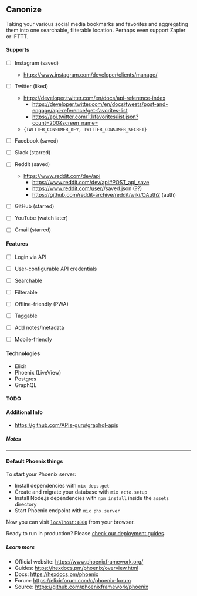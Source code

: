 ## Canonize

Taking your various social media bookmarks and favorites and aggregating them into one searchable, filterable location. Perhaps even support Zapier or IFTTT.


#### Supports

- [ ] Instagram (saved)
  * https://www.instagram.com/developer/clients/manage/
- [ ] Twitter (liked)
  * https://developer.twitter.com/en/docs/api-reference-index
    * https://developer.twitter.com/en/docs/tweets/post-and-engage/api-reference/get-favorites-list
    * https://api.twitter.com/1.1/favorites/list.json?count=200&screen_name=<username>
  * `{TWITTER_CONSUMER_KEY, TWITTER_CONSUMER_SECRET}`
- [ ] Facebook (saved)
- [ ] Slack (starred)
- [ ] Reddit (saved)
  * https://www.reddit.com/dev/api
    * https://www.reddit.com/dev/api#POST_api_save
    * https://www.reddit.com/user/<username>/saved.json (??)
    * https://github.com/reddit-archive/reddit/wiki/OAuth2 (auth)
- [ ] GitHub (starred)
- [ ] YouTube (watch later)
- [ ] Gmail (starred)


#### Features

- [ ] Login via API
- [ ] User-configurable API credentials
- [ ] Searchable
- [ ] Filterable
- [ ] Offline-friendly (PWA)
- [ ] Taggable
- [ ] Add notes/metadata
- [ ] Mobile-friendly


#### Technologies

* Elixir
* Phoenix (LiveView)
* Postgres
* GraphQL


#### TODO



#### Additional Info

-  https://github.com/APIs-guru/graphql-apis


##### Notes


---

#### Default Phoenix things

To start your Phoenix server:

  * Install dependencies with `mix deps.get`
  * Create and migrate your database with `mix ecto.setup`
  * Install Node.js dependencies with `npm install` inside the `assets` directory
  * Start Phoenix endpoint with `mix phx.server`

Now you can visit [`localhost:4000`](http://localhost:4000) from your browser.

Ready to run in production? Please [check our deployment guides](https://hexdocs.pm/phoenix/deployment.html).

##### Learn more

  * Official website: https://www.phoenixframework.org/
  * Guides: https://hexdocs.pm/phoenix/overview.html
  * Docs: https://hexdocs.pm/phoenix
  * Forum: https://elixirforum.com/c/phoenix-forum
  * Source: https://github.com/phoenixframework/phoenix
